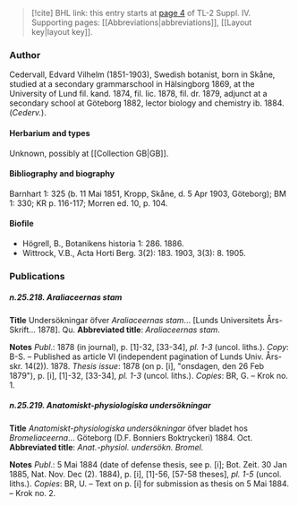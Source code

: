 > [!cite] BHL link: this entry starts at [page 4](https://www.biodiversitylibrary.org/item/103860#page/14/mode/1up) of TL-2 Suppl. IV.
> Supporting pages: [[Abbreviations|abbreviations]], [[Layout key|layout key]].

### Author

Cedervall, Edvard Vilhelm (1851-1903), Swedish botanist, born in Skåne, studied at a secondary grammarschool in Hälsingborg 1869, at the University of Lund fil. kand. 1874, fil. lic. 1878, fil. dr. 1879, adjunct at a secondary school at Göteborg 1882, lector biology and chemistry ib. 1884. (*Cederv.*).

#### Herbarium and types

Unknown, possibly at [[Collection GB|GB]].

#### Bibliography and biography

Barnhart 1: 325 (b. 11 Mai 1851, Kropp, Skåne, d. 5 Apr 1903, Göteborg); BM 1: 330; KR p. 116-117; Morren ed. 10, p. 104.

#### Biofile

- Högrell, B., Botanikens historia 1: 286. 1886.
- Wittrock, V.B., Acta Horti Berg. 3(2): 183. 1903, 3(3): 8. 1905.

### Publications

##### n.25.218. Araliaceernas stam

**Title**
Undersökningar öfver *Araliaceernas stam*... \[Lunds Universitets Års-Skrift... 1878\]. Qu.
**Abbreviated title**: *Araliaceernas stam*.

**Notes**
*Publ*.: 1878 (in journal), p. \[1\]-32, \[33-34\], *pl. 1-3* (uncol. liths.). *Copy*: B-S. – Published as article VI (independent pagination of Lunds Univ. Års-skr. 14(2)). 1878.
*Thesis issue*: 1878 (on p. \[i\], "onsdagen, den 26 Feb 1879"), p. \[i\], \[1\]-32, \[33-34\], *pl. 1-3* (uncol. liths.). *Copies*: BR, G. – Krok no. 1.

##### n.25.219. Anatomiskt-physiologiska undersökningar

**Title**
*Anatomiskt-physiologiska undersökningar* öfver bladet hos *Bromeliaceerna*... Göteborg (D.F. Bonniers Boktryckeri) 1884. Oct.
**Abbreviated title**: *Anat.-physiol. undersökn. Bromel.*

**Notes**
*Publ*.: 5 Mai 1884 (date of defense thesis, see p. \[i\]; Bot. Zeit. 30 Jan 1885, Nat. Nov. Dec (2). 1884), p. \[i\], \[1\]-56, \[57-58 theses\], *pl. 1-5* (uncol. liths.). *Copies*: BR, U. – Text on p. \[i\] for submission as thesis on 5 Mai 1884. – Krok no. 2.


